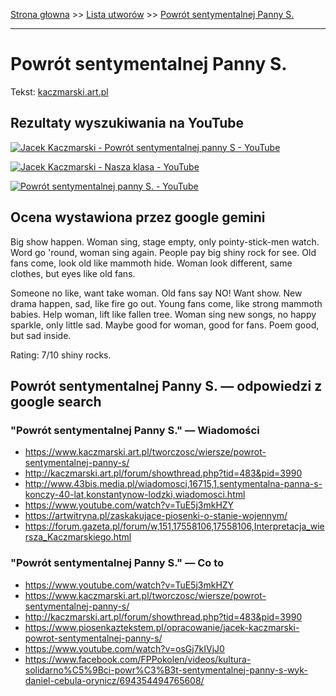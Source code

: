 [Strona głowna](../index.md) >> [Lista utworów](../list.md) >> [Powrót sentymentalnej Panny S.](467.md)

---

# Powrót sentymentalnej Panny S.

Tekst: [kaczmarski.art.pl](https://www.kaczmarski.art.pl/tworczosc/wiersze/powrot-sentymentalnej-panny-s/)

## Rezultaty wyszukiwania na YouTube

[![Jacek Kaczmarski - Powrót sentymentalnej panny S - YouTube](http://img.youtube.com/vi/osGj7kIVjJ0/0.jpg)](https://www.youtube.com/watch?v=osGj7kIVjJ0 "Jacek Kaczmarski - Powrót sentymentalnej panny S - YouTube")

[![Jacek Kaczmarski - Nasza klasa - YouTube](http://img.youtube.com/vi/NTNcxGVgn9I/0.jpg)](https://www.youtube.com/watch?v=NTNcxGVgn9I "Jacek Kaczmarski - Nasza klasa - YouTube")

[![Powrót sentymentalnej panny S. - YouTube](http://img.youtube.com/vi/UBLu60MZjMU/0.jpg)](https://www.youtube.com/watch?v=UBLu60MZjMU "Powrót sentymentalnej panny S. - YouTube")

## Ocena wystawiona przez google gemini

Big show happen. Woman sing, stage empty, only pointy-stick-men watch. Word go 'round, woman sing again. People pay big shiny rock for see. Old fans come, look old like mammoth hide. Woman look different, same clothes, but eyes like old fans.

Someone no like, want take woman. Old fans say NO! Want show. New drama happen, sad, like fire go out. Young fans come, like strong mammoth babies. Help woman, lift like fallen tree. Woman sing new songs, no happy sparkle, only little sad. Maybe good for woman, good for fans. Poem good, but sad inside.

Rating: 7/10 shiny rocks.


## Powrót sentymentalnej Panny S. — odpowiedzi z google search

### "Powrót sentymentalnej Panny S." — Wiadomości

 - <https://www.kaczmarski.art.pl/tworczosc/wiersze/powrot-sentymentalnej-panny-s/>
 - <http://kaczmarski.art.pl/forum/showthread.php?tid=483&pid=3990>
 - <http://www.43bis.media.pl/wiadomosci,16715,1,sentymentalna-panna-s-konczy-40-lat,konstantynow-lodzki,wiadomosci.html>
 - <https://www.youtube.com/watch?v=TuE5j3mkHZY>
 - <https://artwitryna.pl/zaskakujace-piosenki-o-stanie-wojennym/>
 - <https://forum.gazeta.pl/forum/w,151,17558106,17558106,Interpretacja_wiersza_Kaczmarskiego.html>

### "Powrót sentymentalnej Panny S." — Co to

 - <https://www.youtube.com/watch?v=TuE5j3mkHZY>
 - <https://www.kaczmarski.art.pl/tworczosc/wiersze/powrot-sentymentalnej-panny-s/>
 - <http://kaczmarski.art.pl/forum/showthread.php?tid=483&pid=3990>
 - <https://www.piosenkaztekstem.pl/opracowanie/jacek-kaczmarski-powrot-sentymentalnej-panny-s/>
 - <https://www.youtube.com/watch?v=osGj7kIVjJ0>
 - <https://www.facebook.com/FPPokolen/videos/kultura-solidarno%C5%9Bci-powr%C3%B3t-sentymentalnej-panny-s-wyk-daniel-cebula-orynicz/694354494765608/>

